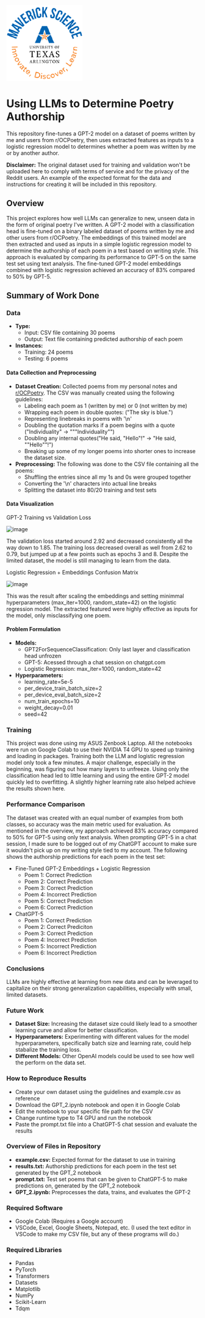 ![](UTA-DataScience-Logo.png)

# Using LLMs to Determine Poetry Authorship

This repository fine-tunes a GPT-2 model on a dataset of poems written by me and users from r/OCPoetry, then uses extracted features as inputs to a logistic regression model to determines whether a poem was written by me or by another author.

**Disclaimer:** The original dataset used for training and validation won't be uploaded here to comply with terms of service and for the privacy of the Reddit users. An example of the expected format for the data and instructions for creating it will be included in this repository.

## Overview

This project explores how well LLMs can generalize to new, unseen data in the form of original poetry I've written. A GPT-2 model with a classification head is fine-tuned on a binary labeled dataset of poems written by me and other users from r/OCPoetry. The embeddings of this trained model are then extracted and used as inputs in a simple logistic regression model to determine the authorship of each poem in a test based on writing style. This approach is evaluated by comparing its performance to GPT-5 on the same test set using text analysis. The fine-tuned GPT-2 model embeddings combined with logistic regression achieved an accuracy of 83% compared to 50% by GPT-5.

## Summary of Work Done

### Data

* **Type:**
  * Input: CSV file containing 30 poems
  * Output: Text file containing predicted authorship of each poem 
* **Instances:**
  * Training: 24 poems
  * Testing: 6 poems

#### Data Collection and Preprocessing

* **Dataset Creation:** Collected poems from my personal notes and [r/OCPoetry](https://www.reddit.com/r/OCPoetry/). The CSV was manually created using the following guidelines:
  * Labeling each poem as 1 (written by me) or 0 (not written by me)    
  * Wrapping each poem in double quotes: ("The sky is blue.")
  * Representing linebreaks in poems with '\n'
  * Doubling the quotation marks if a poem begins with a quote ("Individuality" -> """Individuality"")
  * Doubling any internal quotes("He said, "Hello"!" -> "He said, ""Hello""!")
  * Breaking up some of my longer poems into shorter ones to increase the dataset size.
* **Preprocessing:** The following was done to the CSV file containing all the poems:
  * Shuffling the entries since all my 1s and 0s were grouped together
  * Converting the '\n' characters into actual line breaks
  * Splitting the dataset into 80/20 training and test sets
  
#### Data Visualization

GPT-2 Training vs Validation Loss 

![image](https://github.com/user-attachments/assets/126f0390-e17e-40b1-9501-eea13aad2ac1)

The validation loss started around 2.92 and decreased consistently all the way down to 1.85. The training loss decreased overall as well from 2.62 to 0.79, but jumped up at a few points such as epochs 3 and 8. 
Despite the limited dataset, the model is still managing to learn from the data. 

Logistic Regression + Embeddings Confusion Matrix

![image](https://github.com/user-attachments/assets/f8465149-4b99-47b8-9d86-9e584980ff3e)

This was the result after scaling the embeddings and setting minimmal hyperparameters (max_iter=1000, random_state=42) on the logistic regression model. The extracted featured were highly effective as inputs for the model, only misclassifying one poem.

#### Problem Formulation

  * **Models:**
    * GPT2ForSequenceClassification: Only last layer and classification head unfrozen
    * GPT-5: Acessed through a chat session on chatgpt.com
    * Logistic Regression: max_iter=1000, random_state=42
  * **Hyperparameters:**
    * learning_rate=5e-5
    * per_device_train_batch_size=2
    * per_device_eval_batch_size=2
    * num_train_epochs=10
    * weight_decay=0.01
    * seed=42
    
### Training

This project was done using my ASUS Zenbook Laptop. All the notebooks were run on Google Colab to use their NVIDIA T4 GPU to speed up training and loading in packages. Training both the LLM and logistic regression model only took a few minutes. A major challenge, especially in the beginning, was figuring out how many layers to unfreeze. Using only the classification head led to little learning and using the entire GPT-2 model quickly led to overfitting. A slightly higher learning rate also helped achieve the results shown here.

### Performance Comparison

The dataset was created with an equal number of examples from both classes, so accuracy was the main metric used for evaluation. As mentioned in the overview, my approach achieved 83% accuracy compared to 50% for GPT-5 using only text analysis. When prompting GPT-5 in a chat session, I made sure to be logged out of my ChatGPT account to make sure it wouldn't pick up on my writing style tied to my account. The following shows the authorship predictions for each poem in the test set:

* Fine-Tuned GPT-2 Embeddings + Logistic Regression
  * Poem 1: Correct Prediction
  * Poem 2: Correct Prediction
  * Poem 3: Correct Prediction
  * Poem 4: Incorrect Prediction
  * Poem 5: Correct Prediction 
  * Poem 6: Correct Prediction
* ChatGPT-5 
  * Poem 1: Correct Prediction
  * Poem 2: Correct Prediciton
  * Poem 3: Correct Prediction
  * Poem 4: Incorrect Prediction
  * Poem 5: Incorrect Prediction
  * Poem 6: Incorrect Prediction

### Conclusions

LLMs are highly effective at learning from new data and can be leveraged to capitalize on their strong generalization capabilities, especially with small, limited datasets.

### Future Work

* **Dataset Size:** Increasing the dataset size could likely lead to a smoother learning curve and allow for better classification.
* **Hyperparameters:** Experimenting with different values for the model hyperparameters, specifically batch size and learning rate, could help stabalize the training loss. 
* **Different Models:** Other OpenAI models could be used to see how well the perform on the data set.
  
### How to Reproduce Results

* Create your own dataset using the guidelines and example.csv as reference 
* Download the GPT_2.ipynb notebook and open it in Google Colab
* Edit the notebook to your specific file path for the CSV
* Change runtime type to T4 GPU and run the notebook
* Paste the prompt.txt file into a ChatGPT-5 chat session and evaluate the results 

### Overview of Files in Repository

* **example.csv:** Expected format for the dataset to use in training
* **results.txt:** Authorship predictions for each poem in the test set generated by the GPT_2 notebook
* **prompt.txt:** Test set poems that can be given to ChatGPT-5 to make predictions on, generated by the GPT_2 notebook
* **GPT_2.ipynb:** Preprocesses the data, trains, and evaluates the GPT-2 

### Required Software

* Google Colab (Requires a Google account)
* VSCode, Excel, Google Sheets, Notepad, etc. (I used the text editor in VSCode to make my CSV file, but any of these programs will do.)
  
### Required Libraries

* Pandas
* PyTorch
* Transformers
* Datasets
* Matplotlib
* NumPy
* Scikit-Learn
* Tdqm
